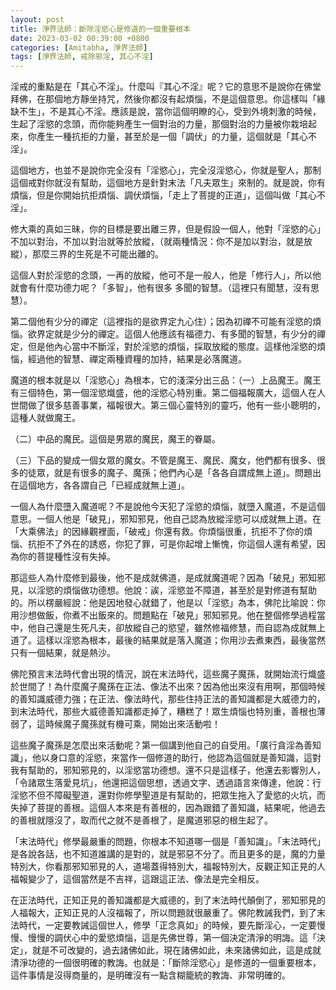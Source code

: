 ```yaml
---
layout: post
title: 淨界法師：斷除淫慾心是修道的一個重要根本
date: 2023-03-02 00:39:00 +0800
categories: [Amitabha, 淨界法師]
tags: [淨界法師, 戒除邪淫, 其心不淫]
---
```


淫戒的重點是在「其心不淫」。什麼叫『其心不淫』呢？它的意思不是說你在佛堂拜佛，在那個地方靜坐持咒，然後你都沒有起煩惱，不是這個意思。你這樣叫「緣缺不生」，不是其心不淫。應該是說，當你這個明瞭的心，受到外境刺激的時候，生起了淫慾的念頭，而你能夠產生一個對治的力量，那個對治的力量被你栽培起來，你產生一種抗拒的力量，甚至於是一個「調伏」的力量，這個就是「其心不淫」。

這個地方，也並不是說你完全沒有「淫慾心」，完全沒淫慾心，你就是聖人，那制這個戒對你就沒有幫助，這個地方是針對末法「凡夫眾生」來制的。就是說，你有煩惱，但是你開始抗拒煩惱、調伏煩惱，「走上了菩提的正道」，這個叫做「其心不淫」。

修大乘的真如三昧，你的目標是要出離三界，但是假設一個人，他對「淫慾的心」不加以對治，不加以對治就等於放縱，（就兩種情況：你不是加以對治，就是放縱），那麼三界的生死是不可能出離的。

這個人對於淫慾的念頭，一再的放縱，他可不是一般人，他是「修行人」，所以他就會有什麼功德力呢？「多智」，他有很多  多聞的智慧。（這裡只有聞慧，沒有思慧）。

第二個他有少分的禪定（這裡指的是欲界定九心住）；因為初禪不可能有淫慾的煩惱。欲界定就是少分的禪定。這個人他應該有福德力、有多聞的智慧，有少分的禪定，但是他內心當中不斷淫，對於淫慾的煩惱，採取放縱的態度。這樣他淫慾的煩惱，經過他的智慧、禪定兩種資糧的加持，結果是必落魔道。

魔道的根本就是以「淫慾心」為根本，它的淺深分出三品：（一）上品魔王。魔王有三個特色，第一個淫慾熾盛，他的淫慾心特別重。第二個福報廣大，這個人在人世間做了很多慈善事業，福報很大。第三個心靈特別的靈巧，他有一些小聰明的，這種人就做魔王。

（二）中品的魔民。這個是男眾的魔民，魔王的眷屬。

（三）下品的變成一個女眾的魔女。不管是魔王、魔民、魔女，他們都有很多、很多的徒眾，就是有很多的魔子、魔孫；他們內心是「各各自謂成無上道」。問題出在這個地方，各各謂自己「已經成就無上道」。

一個人為什麼墮入魔道呢？不是說他今天犯了淫慾的煩惱，就墮入魔道，不是這個意思。一個人他是「破見」，邪知邪見，他自己認為放縱淫慾可以成就無上道。在「大乘佛法」的因緣觀裡面，「破戒」你還有救。你煩惱很重，抗拒不了你的煩惱、抗拒不了外在的誘惑，你犯了罪，可是你起增上慚愧，你這個人還有希望，因為你的菩提種性沒有失掉。

那這些人為什麼修到最後，他不是成就佛道，是成就魔道呢？因為「破見」邪知邪見，以淫慾的煩惱做功德想。他說：誒，淫慾並不障道，甚至於是對修道有幫助的。所以楞嚴經說：他是因地發心就錯了，他是以「淫慾」為本，佛陀比喻說：你用沙想做飯，你煮不出飯來的。問題點在「破見」邪知邪見。他在整個修學過程當中，他自己還是生死凡夫，卻放縱自己的慾望，雖然修福修慧，而自認為成就無上道了。這樣以淫慾為根本，最後的結果就是落入魔道；你用沙去煮東西，最後當然只有一個結果，就是熱沙。

佛陀預言末法時代會出現的情況，說在末法時代，這些魔子魔孫，就開始流行熾盛於世間了！為什麼魔子魔孫在正法、像法不出來？因為他出來沒有用啊，那個時候的善知識威德力強；在正法、像法時代，那些住持正法的善知識都是大威德力的，到末法時代，那些大威德善知識都走掉了，糟糕了！眾生煩惱也特別重，善根也薄弱了，這時候魔子魔孫就有機可乘，開始出來活動啦！

這些魔子魔孫是怎麼出來活動呢？第一個講到他自己的自受用。「廣行貪淫為善知識」，他以身口意的淫慾，來當作一個修道的助行，他認為這個就是善知識，這對我有幫助的，邪知邪見的，以淫慾當功德想。還不只是這樣子，他還去影響別人，「令諸眾生落愛見坑」，他還把這個思想，透過文字、透過語言來傳達，他說：行淫慾不但不障礙聖道，還對你修學聖道是有幫助的，把眾生拖入了愛慾的火坑，而失掉了菩提的善根。這個人本來是有善根的，因為跟錯了善知識，結果呢，他過去的善根就隱沒了，取而代之就不是善根了，是魔道邪惡的根生起了。

「末法時代」修學最嚴重的問題，你根本不知道哪一個是「善知識」。「末法時代」是各說各話，也不知道誰講的是對的，就是邪惡不分了。而且更多的是，魔的力量特別大，你看那邪知邪見的人，道場蓋得特別大，福報特別大，反觀正知正見的人福報變少了，這個當然是不吉祥，這跟這正法、像法是完全相反。

在正法時代，正知正見的善知識都是大威德的，到了末法時代顛倒了，邪知邪見的人福報大，正知正見的人沒福報了，所以問題就很嚴重了。佛陀教誡我們，到了末法時代，一定要教誡這個世人，修學「正念真如」的時候，要先斷淫心，一定要慢慢、慢慢的調伏心中的愛慾煩惱，這是先佛世尊，第一個決定清淨的明誨。這「決定」，就是不可改變的，過去諸佛如此，現在諸佛如此，未來諸佛如此，這是成就清淨功德的一個很明確的教誨。也就是：「斷除淫慾心」是修道的一個重要根本，這件事情是沒得商量的，是明確沒有一點含糊籠統的教誨、非常明確的。